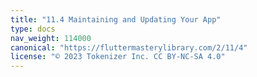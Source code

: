 ```yaml
---
title: "11.4 Maintaining and Updating Your App"
type: docs
nav_weight: 114000
canonical: "https://fluttermasterylibrary.com/2/11/4"
license: "© 2023 Tokenizer Inc. CC BY-NC-SA 4.0"
---
```

